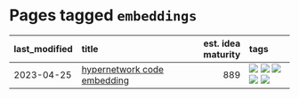 # Pages tagged `embeddings`

|last_modified|title|est. idea maturity|tags
|:---|:---|---:|:---|
|2023-04-25|[hypernetwork code embedding](../hypernetwork_embedding_for_code.md)|889|[![](https://img.shields.io/badge/tag-embeddings-6edb5)](../tags/embeddings.md) [![](https://img.shields.io/badge/tag-llm-98b52b)](../tags/llm.md) [![](https://img.shields.io/badge/tag-machinelearning-f1c85)](../tags/machinelearning.md) [![](https://img.shields.io/badge/tag-models-49fd1a)](../tags/models.md) [![](https://img.shields.io/badge/tag-nlp-2229ca)](../tags/nlp.md)|